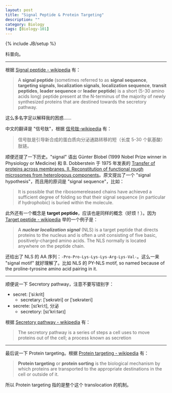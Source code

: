 ```yaml
---
layout: post
title: "Signal Peptide & Protein Targeting"
description: ""
category: Biology
tags: [Biology-101]
---
```

{% include JB/setup %}

科普向。

-----

根据 [Signal peptide - wikipedia](http://en.wikipedia.org/wiki/Signal_peptide) 有：

> A **signal peptide** (sometimes referred to as **signal sequence**, **targeting signals**, **localization signals**, **localization sequence**, **transit peptides**, **leader sequence** or **leader peptide**) is a short (5-30 amino acids long) peptide present at the N-terminus of the majority of newly synthesized proteins that are destined towards the secretory pathway.

这么多名字足以解释我的困惑……

中文的翻译是 "信号肽"，根据 [信号肽-wikipedia](http://zh.wikipedia.org/wiki/%E4%BF%A1%E5%8F%B7%E8%82%BD) 有：

> 信号肽是引导新合成的蛋白质向分泌通路转移的短（长度 5-30 个氨基酸）肽链。

顺便还提了一下历史。"signal" 语出 Günter Blobel (1999 Nobel Prize winner in Physiology or Medicine) 和 B. Dobberstein 于 1975 年发表的 [Transfer of proteins across membranes. II. Reconstitution of functional rough microsomes from heterologous components](http://jcb.rupress.org/content/67/3/852.abstract)。原文提出了一个 "signal hypothesis"，而且用的原词是 "signal sequence"，比如：

> It is possible that the ribosomereleased chains have achieved a sufficient degree of folding so that their signal sequence (in particular if hydrophobic) is buried within the molecule.

此外还有一个概念是 **target peptide**，应该也是同样的概念（好烦！）。因为 [Target peptide - wikipedia](http://en.wikipedia.org/wiki/Target_peptide) 举的一个例子是：

> A _**nuclear localization signal**_ (NLS) is a target peptide that directs proteins to the nucleus and is often a unit consisting of five basic, positively-charged amino acids. The NLS normally is located anywhere on the peptide chain.

还给出了 NLS 的 AA 序列：`-Pro-Pro-Lys-Lys-Lys-Arg-Lys-Val-`。这么一来 "signal motif" 就好理解了。比如 NLS 的 PY-NLS motif, so named because of the proline-tyrosine amino acid pairing in it. 

-----

顺便说一下 Secretory pathway，注意不要写错别字：

* secret: [ˈsi:krit]
	* secretary: [ˈsekrətri] or [ˈsekrəteri]
* secrete: [sɪˈkri:t], 分泌
	* secretory: [sɪ'kri:tərɪ]
	
根据 [Secretory pathway - wikipedia](http://en.wikipedia.org/wiki/Secretory_pathway) 有：

> The secretory pathway is a series of steps a cell uses to move proteins out of the cell; a process known as secretion

-----

最后说一下 Protein targeting。根据 [Protein targeting - wikipedia](http://en.wikipedia.org/wiki/Protein_targeting) 有：

> **Protein targeting** or **protein sorting** is the biological mechanism by which proteins are transported to the appropriate destinations in the cell or outside of it.

所以 Protein targeting 指的是整个这个 translocation 的机制。